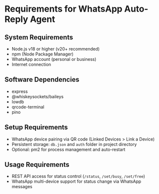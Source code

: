# Requirements for WhatsApp Auto-Reply Agent

## System Requirements
- Node.js v18 or higher (v20+ recommended)
- npm (Node Package Manager)
- WhatsApp account (personal or business)
- Internet connection

## Software Dependencies
- express
- @whiskeysockets/baileys
- lowdb
- qrcode-terminal
- pino

## Setup Requirements
- WhatsApp device pairing via QR code (Linked Devices > Link a Device)
- Persistent storage: `db.json` and `auth` folder in project directory
- Optional: pm2 for process management and auto-restart

## Usage Requirements
- REST API access for status control (`/status`, `/set/busy`, `/set/free`)
- WhatsApp multi-device support for status change via WhatsApp messages
